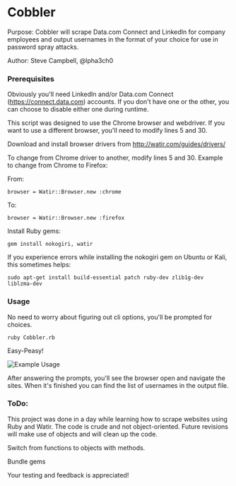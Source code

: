 # Cobbler

Purpose: Cobbler will scrape Data.com Connect and LinkedIn for company employees and output usernames in the format of your choice for use in password spray attacks.

Author:  Steve Campbell, @lpha3ch0

### Prerequisites

Obviously you'll need LinkedIn and/or Data.com Connect (https://connect.data.com) accounts. If you don't have one or the other, you can choose to disable either one during runtime.

This script was designed to use the Chrome browser and webdriver.
If you want to use a different browser, you'll need to modify lines 5 and 30.

Download and install browser drivers from http://watir.com/guides/drivers/

To change from Chrome driver to another, modify lines 5 and 30.
Example to change from Chrome to Firefox:

From:
```
browser = Watir::Browser.new :chrome
```
To:
```
browser = Watir::Browser.new :firefox
```

Install Ruby gems:
```
gem install nokogiri, watir
```

If you experience errors while installing the nokogiri gem on Ubuntu or Kali, this sometimes helps:

```
sudo apt-get install build-essential patch ruby-dev zlib1g-dev liblzma-dev
```

### Usage

No need to worry about figuring out cli options, you'll be prompted for choices.
```
ruby Cobbler.rb
```
Easy-Peasy!

![Example Usage](https://github.com/MooseDojo/Cobbler/blob/master/Monosnap%202018-04-11%2017-54-28(1).jpg)

After answering the prompts, you'll see the browser open and navigate the sites. When it's finished you can find the list of usernames in the output file.

### ToDo:

This project was done in a day while learning how to scrape websites using Ruby and Watir. The code is crude and not object-oriented. Future revisions will make use of objects and will clean up the code.

Switch from functions to objects with methods.

Bundle gems

Your testing and feedback is appreciated!

